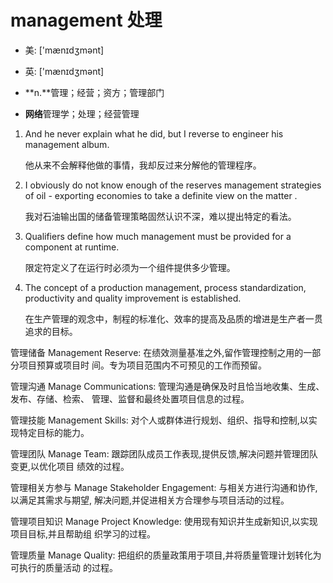 # management 处理

- 美: ['mænɪdʒmənt] 
- 英: ['mænɪdʒmənt] 

- **n.**管理；经营；资方；管理部门
- **网络**管理学；处理；经营管理

1. And he never explain what he did, but I reverse to engineer his management album. 

   他从来不会解释他做的事情，我却反过来分解他的管理程序。

    

2. I obviously do not know enough of the reserves management strategies of oil - exporting economies to take a definite view on the matter . 

   我对石油输出国的储备管理策略固然认识不深，难以提出特定的看法。

    

3. Qualifiers define how much management must be provided for a component at runtime. 

   限定符定义了在运行时必须为一个组件提供多少管理。

    

4. The concept of a production management, process standardization, productivity and quality improvement is established. 

   在生产管理的观念中，制程的标准化、效率的提高及品质的增进是生产者一贯追求的目标。

    

管理储备 Management Reserve: 在绩效测量基准之外,留作管理控制之用的一部分项目预算或项目时
间。专为项目范围内不可预见的工作而预留。

管理沟通 Manage Communications: 管理沟通是确保及时且恰当地收集、生成、发布、存储、检索、
管理、监督和最终处置项目信息的过程。

管理技能 Management Skills: 对个人或群体进行规划、组织、指导和控制,以实现特定目标的能力。

管理团队 Manage Team: 跟踪团队成员工作表现,提供反馈,解决问题并管理团队变更,以优化项目
绩效的过程。

管理相关方参与 Manage Stakeholder Engagement: 与相关方进行沟通和协作,以满足其需求与期望,
解决问题,并促进相关方合理参与项目活动的过程。

管理项目知识 Manage Project Knowledge: 使用现有知识并生成新知识,以实现项目目标,并且帮助组
织学习的过程。

管理质量 Manage Quality: 把组织的质量政策用于项目,并将质量管理计划转化为可执行的质量活动
的过程。